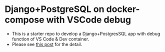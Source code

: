 # Django+PostgreSQL on docker-compose with VSCode debug
- This is a starter repo to develop a Django+PostgresSQL app with debug function of VS Code & Dev container.
- Please see [this post](https://lethediana.sakura.ne.jp/tech/en/archives/steps/1535/) for the detail.
